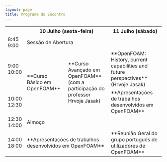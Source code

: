```yaml
---
layout: page
title: Programa do Encontro
---
```


<table>
    <tbody>
    <tr>
        <th></th>
        <th colspan="2">10 Julho (sexta-feira)</th>
        <th>11 Julho (sábado)</th>
    </tr>
    <tr>
        <td>8:45 <br> 9:00</td>
        <td colspan="2">Sessão de Abertura</td>
        <td></td>
    </tr>
    <tr>
        <td>9:00 <br> 10:00</td>
        <td rowspan="2">**Curso Básico em OpenFOAM**</td>
        <td rowspan="2">**Curso Avançado em OpenFOAM** <br> (com a participação do professor Hrvoje Jasak)</td>
        <td>**OpenFOAM: History, current capabilities and future perspectives**<br>(Hrvoje Jasak)</td>
    </tr>
    <tr>
        <td>10:00 <br> 12:30</td>
        <td>**Apresentações de trabalhos desenvolvidos em OpenFOAM**</td>
    </tr>
    <tr>
        <td>12:30 <br> 14:00</td>
        <td colspan="3">Almoço</td>
    </tr>
    <tr>
        <td>14:00 <br> 18:00</td>
        <td colspan="2">**Apresentações de trabalhos desenvolvidos em OpenFOAM**</td>
        <td>**Reunião Geral do grupo português de utilizadores de OpenFOAM**</td>
    </tr>
    </tbody>
</table>
